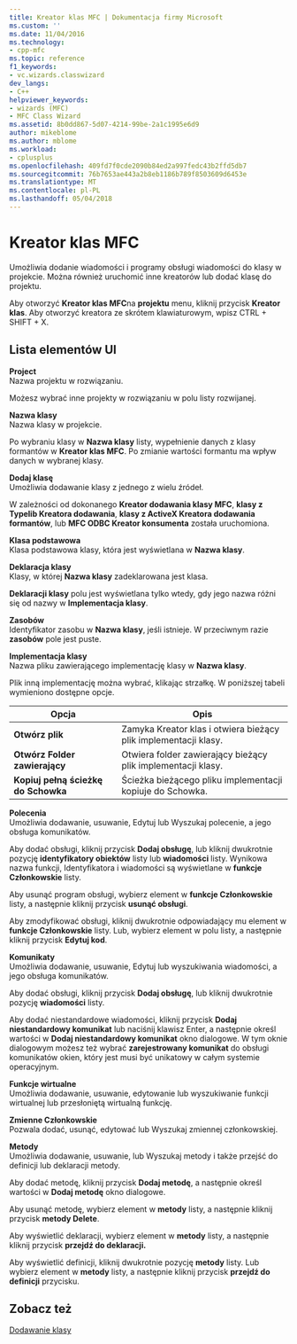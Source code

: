 ```yaml
---
title: Kreator klas MFC | Dokumentacja firmy Microsoft
ms.custom: ''
ms.date: 11/04/2016
ms.technology:
- cpp-mfc
ms.topic: reference
f1_keywords:
- vc.wizards.classwizard
dev_langs:
- C++
helpviewer_keywords:
- wizards (MFC)
- MFC Class Wizard
ms.assetid: 8b0dd867-5d07-4214-99be-2a1c1995e6d9
author: mikeblome
ms.author: mblome
ms.workload:
- cplusplus
ms.openlocfilehash: 409fd7f0cde2090b84ed2a997fedc43b2ffd5db7
ms.sourcegitcommit: 76b7653ae443a2b8eb1186b789f8503609d6453e
ms.translationtype: MT
ms.contentlocale: pl-PL
ms.lasthandoff: 05/04/2018
---
```

# <a name="mfc-class-wizard"></a>Kreator klas MFC
Umożliwia dodanie wiadomości i programy obsługi wiadomości do klasy w projekcie. Można również uruchomić inne kreatorów lub dodać klasę do projektu.  
  
 Aby otworzyć **Kreator klas MFC**na **projektu** menu, kliknij przycisk **Kreator klas**. Aby otworzyć kreatora ze skrótem klawiaturowym, wpisz CTRL + SHIFT + X.  
  
## <a name="uielement-list"></a>Lista elementów UI  
 **Project**  
 Nazwa projektu w rozwiązaniu.  
  
 Możesz wybrać inne projekty w rozwiązaniu w polu listy rozwijanej.  
  
 **Nazwa klasy**  
 Nazwa klasy w projekcie.  
  
 Po wybraniu klasy w **Nazwa klasy** listy, wypełnienie danych z klasy formantów w **Kreator klas MFC**. Po zmianie wartości formantu ma wpływ danych w wybranej klasy.  
  
 **Dodaj klasę**  
 Umożliwia dodawanie klasy z jednego z wielu źródeł.  
  
 W zależności od dokonanego **Kreator dodawania klasy MFC**, **klasy z Typelib Kreatora dodawania**, **klasy z ActiveX Kreatora dodawania formantów**, lub **MFC ODBC Kreator konsumenta** została uruchomiona.  
  
 **Klasa podstawowa**  
 Klasa podstawowa klasy, która jest wyświetlana w **Nazwa klasy**.  
  
 **Deklaracja klasy**  
 Klasy, w której **Nazwa klasy** zadeklarowana jest klasa.  
  
 **Deklaracji klasy** polu jest wyświetlana tylko wtedy, gdy jego nazwa różni się od nazwy w **Implementacja klasy**.  
  
 **Zasobów**  
 Identyfikator zasobu w **Nazwa klasy**, jeśli istnieje. W przeciwnym razie **zasobów** pole jest puste.  
  
 **Implementacja klasy**  
 Nazwa pliku zawierającego implementację klasy w **Nazwa klasy**.  
  
 Plik inną implementację można wybrać, klikając strzałkę. W poniższej tabeli wymieniono dostępne opcje.  
  
|Opcja|Opis|  
|------------|-----------------|  
|**Otwórz plik**|Zamyka Kreator klas i otwiera bieżący plik implementacji klasy.|  
|**Otwórz Folder zawierający**|Otwiera folder zawierający bieżący plik implementacji klasy.|  
|**Kopiuj pełną ścieżkę do Schowka**|Ścieżka bieżącego pliku implementacji kopiuje do Schowka.|  
  
 **Polecenia**  
 Umożliwia dodawanie, usuwanie, Edytuj lub Wyszukaj polecenie, a jego obsługa komunikatów.  
  
 Aby dodać obsługi, kliknij przycisk **Dodaj obsługę**, lub kliknij dwukrotnie pozycję **identyfikatory obiektów** listy lub **wiadomości** listy. Wynikowa nazwa funkcji, Identyfikatora i wiadomości są wyświetlane w **funkcje Członkowskie** listy.  
  
 Aby usunąć program obsługi, wybierz element w **funkcje Członkowskie** listy, a następnie kliknij przycisk **usunąć obsługi**.  
  
 Aby zmodyfikować obsługi, kliknij dwukrotnie odpowiadający mu element w **funkcje Członkowskie** listy. Lub, wybierz element w polu listy, a następnie kliknij przycisk **Edytuj kod**.  
  
 **Komunikaty**  
 Umożliwia dodawanie, usuwanie, Edytuj lub wyszukiwania wiadomości, a jego obsługa komunikatów.  
  
 Aby dodać obsługi, kliknij przycisk **Dodaj obsługę**, lub kliknij dwukrotnie pozycję **wiadomości** listy.  
  
 Aby dodać niestandardowe wiadomości, kliknij przycisk **Dodaj niestandardowy komunikat** lub naciśnij klawisz Enter, a następnie określ wartości w **Dodaj niestandardowy komunikat** okno dialogowe. W tym oknie dialogowym możesz też wybrać **zarejestrowany komunikat** do obsługi komunikatów okien, który jest musi być unikatowy w całym systemie operacyjnym.  
  
 **Funkcje wirtualne**  
 Umożliwia dodawanie, usuwanie, edytowanie lub wyszukiwanie funkcji wirtualnej lub przesłoniętą wirtualną funkcję.  
  
 **Zmienne Członkowskie**  
 Pozwala dodać, usunąć, edytować lub Wyszukaj zmiennej członkowskiej.  
  
 **Metody**  
 Umożliwia dodawanie, usuwanie, lub Wyszukaj metody i także przejść do definicji lub deklaracji metody.  
  
 Aby dodać metodę, kliknij przycisk **Dodaj metodę**, a następnie określ wartości w **Dodaj metodę** okno dialogowe.  
  
 Aby usunąć metodę, wybierz element w **metody** listy, a następnie kliknij przycisk **metody Delete**.  
  
 Aby wyświetlić deklaracji, wybierz element w **metody** listy, a następnie kliknij przycisk **przejdź do deklaracji.**  
  
 Aby wyświetlić definicji, kliknij dwukrotnie pozycję **metody** listy. Lub wybierz element w **metody** listy, a następnie kliknij przycisk **przejdź do definicji** przycisku.  
  
## <a name="see-also"></a>Zobacz też  
 [Dodawanie klasy](../../ide/adding-a-class-visual-cpp.md)
